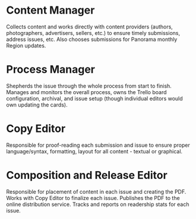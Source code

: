# Content Manager

Collects content and works directly with content providers (authors, photographers, advertisers, sellers, etc.) to ensure timely submissions, address issues, etc. Also chooses submissions for Panorama monthly Region updates.

# Process Manager

Shepherds the issue through the whole process from start to finish. Manages and monitors the overall process, owns the Trello board configuration, archival, and issue setup (though individual editors would own updating the cards).

# Copy Editor

Responsible for proof-reading each submission and issue to ensure proper language/syntax, formatting, layout for all content - textual or graphical.

# Composition and Release Editor

Responsible for placement of content in each issue and creating the PDF. Works with Copy Editor to finalize each issue. Publishes the PDF to the online distribution service. Tracks and reports on readership stats for each issue.
